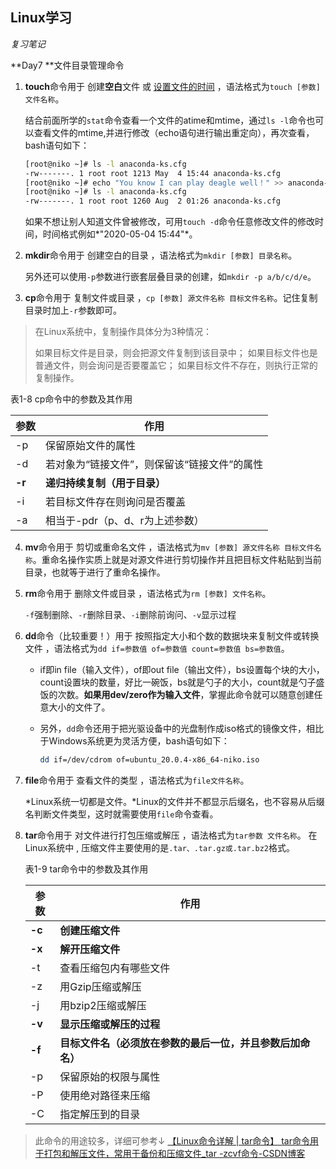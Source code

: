 ## Linux学习

*复习笔记*

**Day7  **文件目录管理命令

1. **touch**命令用于 创建**空白**文件 或 <u>设置文件的时间</u> ，语法格式为`touch [参数] 文件名称`。

   结合前面所学的`stat`命令查看一个文件的atime和mtime，通过`ls -l`命令也可以查看文件的mtime,并进行修改（echo语句进行输出重定向），再次查看，bash语句如下：

   ```bash
   [root@niko ~]# ls -l anaconda-ks.cfg
   -rw-------. 1 root root 1213 May  4 15:44 anaconda-ks.cfg
   [root@niko ~]# echo "You know I can play deagle well！" >> anaconda-ks.cfg
   [root@niko ~]# ls -l anaconda-ks.cfg
   -rw-------. 1 root root 1260 Aug  2 01:26 anaconda-ks.cfg
   ```

   如果不想让别人知道文件曾被修改，可用`touch -d`命令任意修改文件的修改时间，时间格式例如*"2020-05-04 15:44"*。

2. **mkdir**命令用于 创建空白的目录 ，语法格式为`mkdir [参数] 目录名称`。

   另外还可以使用`-p`参数进行嵌套层叠目录的创建，如`mkdir -p a/b/c/d/e`。

3. **cp**命令用于 复制文件或目录 ，`cp [参数] 源文件名称 目标文件名称`。记住复制目录时加上`-r`参数即可。
> 在Linux系统中，复制操作具体分为3种情况：
>
> 如果目标文件是目录，则会把源文件复制到该目录中；
> 如果目标文件也是普通文件，则会询问是否要覆盖它；
> 如果目标文件不存在，则执行正常的复制操作。

表1-8                                               cp命令中的参数及其作用

| 参数   | 作用                                         |
| ------ | -------------------------------------------- |
| -p     | 保留原始文件的属性                           |
| -d     | 若对象为“链接文件”，则保留该“链接文件”的属性 |
| **-r** | **递归持续复制（用于目录）**                 |
| -i     | 若目标文件存在则询问是否覆盖                 |
| -a     | 相当于-pdr（p、d、r为上述参数）              |

4. **mv**命令用于 剪切或重命名文件 ，语法格式为`mv [参数] 源文件名称 目标文件名称`。重命名操作实质上就是对源文件进行剪切操作并且把目标文件粘贴到当前目录，也就等于进行了重命名操作。

5. **rm**命令用于 删除文件或目录 ，语法格式为`rm [参数] 文件名称`。

   `-f`强制删除、`-r`删除目录、`-i`删除前询问、`-v`显示过程

6. **dd**命令（比较重要！）用于 按照指定大小和个数的数据块来复制文件或转换文件 ，语法格式为`dd if=参数值 of=参数值 count=参数值 bs=参数值`。

   * if即in file（输入文件），of即out file（输出文件），bs设置每个块的大小，count设置块的数量，好比一碗饭，bs就是勺子的大小，count就是勺子盛饭的次数。**如果用dev/zero作为输入文件**，掌握此命令就可以随意创建任意大小的文件了。

   * 另外，`dd`命令还用于把光驱设备中的光盘制作成iso格式的镜像文件，相比于Windows系统更为灵活方便，bash语句如下：

     ```bash
     dd if=/dev/cdrom of=ubuntu_20.0.4-x86_64-niko.iso
     ```


7. **file**命令用于 查看文件的类型 ，语法格式为`file文件名称`。

   *Linux系统一切都是文件。*Linux的文件并不都显示后缀名，也不容易从后缀名判断文件类型，这时就需要使用`file`命令查看。

8. **tar**命令用于 对文件进行打包压缩或解压 ，语法格式为`tar参数 文件名称`。
   在Linux系统中 , 压缩文件主要使用的是`.tar、.tar.gz或.tar.bz2`格式。

   表1-9                                       tar命令中的参数及其作用

   | 参数   | 作用                                                       |
   | ------ | ---------------------------------------------------------- |
   | **-c** | **创建压缩文件**                                           |
   | **-x** | **解开压缩文件**                                           |
   | -t     | 查看压缩包内有哪些文件                                     |
   | -z     | 用Gzip压缩或解压                                           |
   | -j     | 用bzip2压缩或解压                                          |
   | **-v** | **显示压缩或解压的过程**                                   |
   | **-f** | **目标文件名（必须放在参数的最后一位，并且参数后加命名）** |
   | -p     | 保留原始的权限与属性                                       |
   | -P     | 使用绝对路径来压缩                                         |
   | -C     | 指定解压到的目录                                           |

> 此命令的用途较多，详细可参考↓
> [【Linux命令详解 | tar命令】 tar命令用于打包和解压文件，常用于备份和压缩文件_tar -zcvf命令-CSDN博客](https://blog.csdn.net/qq_43657810/article/details/132328941)